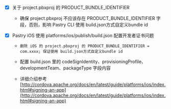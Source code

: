 - [x] 关于 project.pbxproj 的 PRODUCT_BUNDLE_IDENTIFIER
    
    - 确保 project.pbxproj 不应该存在 PRODUCT_BUNDLE_IDENTIFIER 字段，否则，影响 Pastry CLI 使用 build.json方式自定义bundle id

- [x] Pastry iOS 使用 platforms/ios/publish/build.json 配置开发者证书问题

    - `删除 iOS 的 project.pbxproj 的 PRODUCT_BUNDLE_IDENTIFIER = com.xxxx; 保证使用 build.json方式自定义bundle id`

    - 配置 build.json 里的 codeSignIdentity、provisioningProfile、developmentTeam、packageType 字段内容
    
    - 详细介绍参考 [http://cordova.apache.org/docs/en/latest/guide/platforms/ios/index.html#signing-an-app](http://cordova.apache.org/docs/en/latest/guide/platforms/ios/index.html#signing-an-app)     
